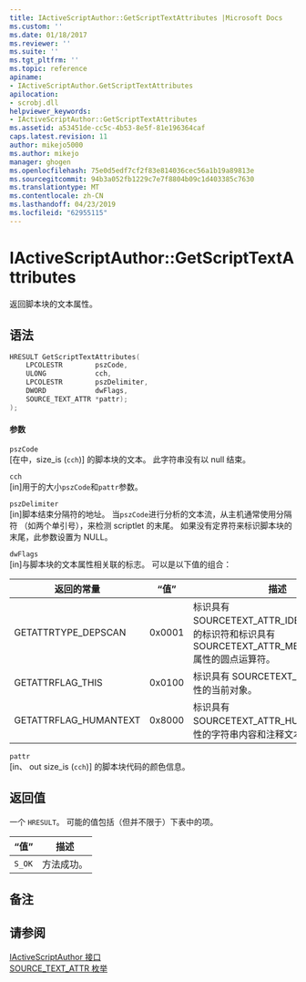 ```yaml
---
title: IActiveScriptAuthor::GetScriptTextAttributes |Microsoft Docs
ms.custom: ''
ms.date: 01/18/2017
ms.reviewer: ''
ms.suite: ''
ms.tgt_pltfrm: ''
ms.topic: reference
apiname:
- IActiveScriptAuthor.GetScriptTextAttributes
apilocation:
- scrobj.dll
helpviewer_keywords:
- IActiveScriptAuthor::GetScriptTextAttributes
ms.assetid: a53451de-cc5c-4b53-8e5f-81e196364caf
caps.latest.revision: 11
author: mikejo5000
ms.author: mikejo
manager: ghogen
ms.openlocfilehash: 75e0d5edf7cf2f83e814036cec56a1b19a89813e
ms.sourcegitcommit: 94b3a052fb1229c7e7f8804b09c1d403385c7630
ms.translationtype: MT
ms.contentlocale: zh-CN
ms.lasthandoff: 04/23/2019
ms.locfileid: "62955115"
---
```

# <a name="iactivescriptauthorgetscripttextattributes"></a>IActiveScriptAuthor::GetScriptTextAttributes
返回脚本块的文本属性。  
  
## <a name="syntax"></a>语法  
  
```cpp
HRESULT GetScriptTextAttributes(  
    LPCOLESTR        pszCode,  
    ULONG            cch,  
    LPCOLESTR        pszDelimiter,  
    DWORD            dwFlags,  
    SOURCE_TEXT_ATTR *pattr);  
);  
```  
  
#### <a name="parameters"></a>参数  
 `pszCode`  
 [在中，size_is (`cch`)] 的脚本块的文本。 此字符串没有以 null 结束。  
  
 `cch`  
 [in]用于的大小`pszCode`和`pattr`参数。  
  
 `pszDelimiter`  
 [in]脚本结束分隔符的地址。 当`pszCode`进行分析的文本流，从主机通常使用分隔符 （如两个单引号），来检测 scriptlet 的末尾。 如果没有定界符来标识脚本块的末尾，此参数设置为 NULL。  
  
 `dwFlags`  
 [in]与脚本块的文本属性相关联的标志。 可以是以下值的组合：  
  
|返回的常量|“值”|描述|  
|--------------|-----------|-----------------|  
|GETATTRTYPE_DEPSCAN|0x0001|标识具有 SOURCETEXT_ATTR_IDENTIFIER 属性的标识符和标识具有 SOURCETEXT_ATTR_MEMBERLOOKUP 属性的圆点运算符。|  
|GETATTRFLAG_THIS|0x0100|标识具有 SOURCETEXT_ATTR_THIS 属性的当前对象。|  
|GETATTRFLAG_HUMANTEXT|0x8000|标识具有 SOURCETEXT_ATTR_HUMANTEXT 属性的字符串内容和注释文本。|  
  
 `pattr`  
 [in、 out size_is (`cch`)] 的脚本块代码的颜色信息。  
  
## <a name="return-value"></a>返回值  
 一个 `HRESULT`。 可能的值包括（但并不限于）下表中的项。  
  
|“值”|描述|  
|-----------|-----------------|  
|`S_OK`|方法成功。|  
  
## <a name="remarks"></a>备注  
  
## <a name="see-also"></a>请参阅  
 [IActiveScriptAuthor 接口](../../winscript/reference/iactivescriptauthor-interface.md)   
 [SOURCE_TEXT_ATTR 枚举](../../winscript/reference/source-text-attr-enumeration.md)